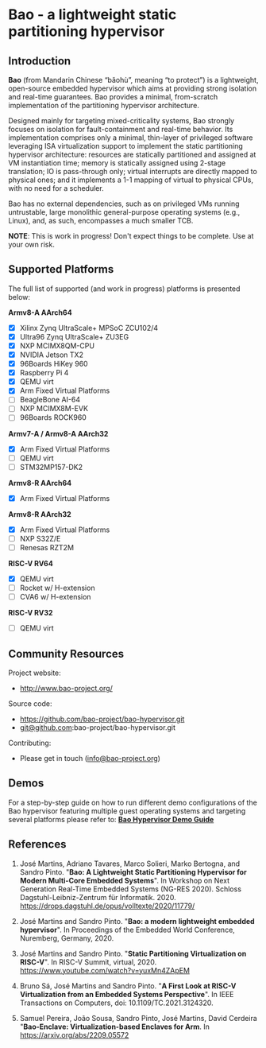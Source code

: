 # Bao - a lightweight static partitioning hypervisor


Introduction
------------

**Bao** (from Mandarin Chinese “bǎohù”, meaning “to protect”) is a lightweight, 
open-source embedded hypervisor which aims at providing strong isolation and 
real-time guarantees. Bao provides a minimal, from-scratch implementation of 
the partitioning hypervisor architecture. 

Designed mainly for targeting mixed-criticality systems, Bao strongly focuses 
on isolation for fault-containment and real-time behavior. Its implementation 
comprises only a minimal, thin-layer of privileged software leveraging ISA 
virtualization support to implement the static partitioning hypervisor architecture: 
resources are statically partitioned and assigned at VM instantiation time; 
memory is statically assigned using 2-stage translation; IO is pass-through only; 
virtual interrupts are directly mapped to physical ones; and it implements a 1-1 
mapping of virtual to physical CPUs, with no need for a scheduler. 

Bao has no external dependencies, such as on privileged VMs running untrustable, 
large monolithic general-purpose operating systems (e.g., Linux), and, as such, 
encompasses a much smaller TCB.

**NOTE**: This is work in progress! Don't expect things to be complete. 
Use at your own risk.


Supported Platforms
-------------------

The full list of supported (and work in progress) 
platforms is presented below:

**Armv8-A AArch64**
- [x] Xilinx Zynq UltraScale+ MPSoC ZCU102/4
- [x] Ultra96 Zynq UltraScale+ ZU3EG
- [x] NXP MCIMX8QM-CPU
- [x] NVIDIA Jetson TX2
- [x] 96Boards HiKey 960
- [x] Raspberry Pi 4
- [x] QEMU virt
- [x] Arm Fixed Virtual Platforms
- [ ] BeagleBone AI-64
- [ ] NXP MCIMX8M-EVK
- [ ] 96Boards ROCK960

**Armv7-A / Armv8-A AArch32**
- [x] Arm Fixed Virtual Platforms
- [ ] QEMU virt
- [ ] STM32MP157-DK2

**Armv8-R AArch64**
- [x] Arm Fixed Virtual Platforms

**Armv8-R AArch32**
- [x] Arm Fixed Virtual Platforms
- [ ] NXP S32Z/E
- [ ] Renesas RZT2M

**RISC-V RV64**
- [x] QEMU virt 
- [ ] Rocket w/ H-extension 
- [ ] CVA6 w/ H-extension 

**RISC-V RV32**
- [ ] QEMU virt

Community Resources
-------------------

Project website:

 - http://www.bao-project.org/ 

Source code:

 - https://github.com/bao-project/bao-hypervisor.git
 - git@github.com:bao-project/bao-hypervisor.git

 Contributing:
 
 - Please get in touch (info@bao-project.org)



Demos
------------

For a step-by-step guide on how to run different demo configurations 
of the Bao hypervisor featuring multiple guest operating systems and 
targeting several platforms please refer to:
[**Bao Hypervisor Demo Guide**](https://github.com/bao-project/bao-demos)



References
------------

1. José Martins, Adriano Tavares, Marco Solieri, Marko Bertogna, and Sandro Pinto. 
"**Bao: A Lightweight Static Partitioning Hypervisor for Modern Multi-Core Embedded 
Systems**". In Workshop on Next Generation Real-Time Embedded Systems (NG-RES 2020). 
Schloss Dagstuhl-Leibniz-Zentrum für Informatik. 2020.
https://drops.dagstuhl.de/opus/volltexte/2020/11779/

2. José Martins and Sandro Pinto. "**Bao: a modern lightweight embedded hypervisor**".
In Proceedings of the Embedded World Conference, Nuremberg, Germany, 2020. 

3. José Martins and Sandro Pinto. "**Static Partitioning Virtualization on RISC-V**".
In RISC-V Summit, virtual, 2020. https://www.youtube.com/watch?v=yuxMn4ZApEM

4. Bruno Sá, José Martins and Sandro Pinto. "**A First Look at RISC-V Virtualization from an Embedded Systems Perspective**".
In IEEE Transactions on Computers, doi: 10.1109/TC.2021.3124320.

5. Samuel Pereira, João Sousa, Sandro Pinto, José Martins, David Cerdeira "**Bao-Enclave: Virtualization-based Enclaves for Arm**.
In https://arxiv.org/abs/2209.05572

